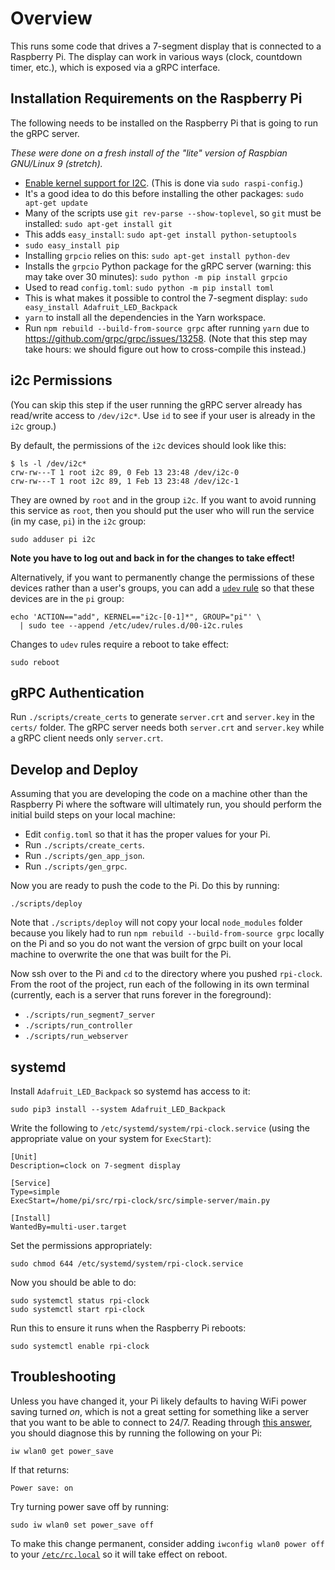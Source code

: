 # Overview

This runs some code that drives a 7-segment display that is connected to a
Raspberry Pi.
The display can work in various ways (clock, countdown timer, etc.),
which is exposed via a gRPC interface.

## Installation Requirements on the Raspberry Pi

The following needs to be installed on the Raspberry Pi that is going to run the
gRPC server.

_These were done on a fresh install of the "lite" version of Raspbian GNU/Linux
9 (stretch)._

- [Enable kernel support for I2C](https://learn.adafruit.com/adafruits-raspberry-pi-lesson-4-gpio-setup/configuring-i2c). (This is done via `sudo raspi-config`.)
- It's a good idea to do this before installing the other packages: `sudo apt-get update`
- Many of the scripts use `git rev-parse --show-toplevel`, so `git` must be
  installed: `sudo apt-get install git`
- This adds `easy_install`: `sudo apt-get install python-setuptools`
- `sudo easy_install pip`
- Installing `grpcio` relies on this: `sudo apt-get install python-dev`
- Installs the `grpcio` Python package for the gRPC server (warning: this may
  take over 30 minutes): `sudo python -m pip install grpcio`
- Used to read `config.toml`: `sudo python -m pip install toml`
- This is what makes it possible to control the 7-segment display:
  `sudo easy_install Adafruit_LED_Backpack`
- `yarn` to install all the dependencies in the Yarn workspace.
- Run `npm rebuild --build-from-source grpc` after running `yarn` due to
  https://github.com/grpc/grpc/issues/13258. (Note that this step may take
  hours: we should figure out how to cross-compile this instead.)

## i2c Permissions

(You can skip this step if the user running the gRPC server already has
read/write access to `/dev/i2c*`. Use `id` to see if your user is already in the
`i2c` group.)

By default, the permissions of the `i2c` devices should look like this:

```
$ ls -l /dev/i2c*
crw-rw---T 1 root i2c 89, 0 Feb 13 23:48 /dev/i2c-0
crw-rw---T 1 root i2c 89, 1 Feb 13 23:48 /dev/i2c-1
```

They are owned by `root` and in the group `i2c`. If you want to avoid running
this service as `root`, then you should put the user who will run the service
(in my case, `pi`) in the `i2c` group:

```
sudo adduser pi i2c
```

**Note you have to log out and back in for the changes to take effect!**

Alternatively, if you want to permanently change the permissions of these
devices rather than a user's groups, you can add a
[`udev` rule](http://www.reactivated.net/writing_udev_rules.html) so that
these devices are in the `pi` group:

```
echo 'ACTION=="add", KERNEL=="i2c-[0-1]*", GROUP="pi"' \
  | sudo tee --append /etc/udev/rules.d/00-i2c.rules
```

Changes to `udev` rules require a reboot to take effect:

```
sudo reboot
```

## gRPC Authentication

Run `./scripts/create_certs` to generate `server.crt` and `server.key` in the
`certs/` folder. The gRPC server needs both `server.crt` and `server.key`
while a gRPC client needs only `server.crt`.

## Develop and Deploy

Assuming that you are developing the code on a machine other than the Raspberry
Pi where the software will ultimately run, you should perform the initial build
steps on your local machine:

- Edit `config.toml` so that it has the proper values for your Pi.
- Run `./scripts/create_certs`.
- Run `./scripts/gen_app_json`.
- Run `./scripts/gen_grpc`.

Now you are ready to push the code to the Pi. Do this by running:

```
./scripts/deploy
```

Note that `./scripts/deploy` will not copy your local `node_modules` folder because
you likely had to run `npm rebuild --build-from-source grpc` locally on the Pi and so
you do not want the version of grpc built on your local machine to overwrite the one
that was built for the Pi.

Now ssh over to the Pi and `cd` to the directory where you pushed `rpi-clock`.
From the root of the project, run each of the following in its own terminal
(currently, each is a server that runs forever in the foreground):

- `./scripts/run_segment7_server`
- `./scripts/run_controller`
- `./scripts/run_webserver`

## systemd

Install `Adafruit_LED_Backpack` so systemd has access to it:

```
sudo pip3 install --system Adafruit_LED_Backpack
```

Write the following to `/etc/systemd/system/rpi-clock.service`
(using the appropriate value on your system for `ExecStart`):

```
[Unit]
Description=clock on 7-segment display

[Service]
Type=simple
ExecStart=/home/pi/src/rpi-clock/src/simple-server/main.py

[Install]
WantedBy=multi-user.target
```

Set the permissions appropriately:

```
sudo chmod 644 /etc/systemd/system/rpi-clock.service
```

Now you should be able to do:

```
sudo systemctl status rpi-clock
sudo systemctl start rpi-clock
```

Run this to ensure it runs when the Raspberry Pi reboots:

```
sudo systemctl enable rpi-clock
```

## Troubleshooting

Unless you have changed it, your Pi likely defaults to having WiFi
power saving turned _on_, which is not a great setting for something like a
server that you want to be able to connect to 24/7. Reading through
[this answer](https://raspberrypi.stackexchange.com/questions/34794/how-to-disable-wi-fi-dongle-sleep-mode),
you should diagnose this by running the following on your Pi:

```
iw wlan0 get power_save
```

If that returns:

```
Power save: on
```

Try turning power save off by running:

```
sudo iw wlan0 set power_save off
```

To make this change permanent, consider adding `iwconfig wlan0 power off`
to your [`/etc/rc.local`](https://www.raspberrypi.org/documentation/linux/usage/rc-local.md)
so it will take effect on reboot.
